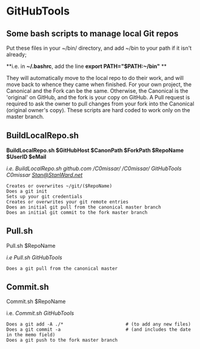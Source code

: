 # GitHubTools

## Some bash scripts to manage local Git repos

Put these files in your ~/bin/ directory, and add ~/bin to your path if it isn't already;

**i.e. in **~/.bashrc**, add the line **export PATH="$PATH:~/bin"** **

They will automatically move to the local repo to do their work, and will move back to whence they came when finished.
For your own project, the Canonical and the Fork can be the same.
Otherwise, the Canonical is the 'original' on GitHub, and the fork is your copy on GitHub.
A Pull request is required to ask the owner to pull changes from your fork into the Canonical (original owner's copy).
These scripts are hard coded to work only on the master branch.

## BuildLocalRepo.sh

**BuildLocalRepo.sh $GitHubHost $CanonPath $ForkPath $RepoName $UserID $eMail**

*i.e.	BuildLocalRepo.sh github.com /C0missar/ /C0missar/ GitHubTools C0missar Stan@StanWard.net*

```
Creates or overwrites ~/git/($RepoName)
Does a git init
Sets up your git credentials
Creates or overwrites your git remote entries
Does an initial git pull from the canonical master branch
Does an initial git commit to the fork master branch
```
## Pull.sh
Pull.sh $RepoName

*i.e 	Pull.sh GitHubTools*
```
Does a git pull from the canonical master
```
## Commit.sh
Commit.sh $RepoName

i.e.	*Commit.sh GitHubTools*
```
Does a git add -A ./*						# (to add any new files)
Does a git commit -a						# (and includes the date in the memo field)
Does a git push to the fork master branch
```
